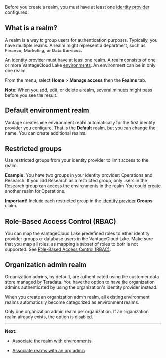 Before you create a realm, you must have at least one [identity provider](whf1680184025148.md) configured.

## What is a realm?


A realm is a way to group users for authentication purposes. Typically, you have multiple realms. A realm might represent a department, such as Finance, Marketing, or Data Services.

An identity provider must have at least one realm. A realm consists of one or more VantageCloud Lake [environments](sbt1640280496980.md). An environment can be in only one realm.

From the menu, select **Home** > **Manage access** then the **Realms** tab.

**Note**: When you add, edit, or delete a realm, several minutes might pass before you see the result.

## Default environment realm


Vantage creates one environment realm automatically for the first identity provider you configure. That is the **Default** realm, but you can change the name. You can create additional realms.

## Restricted groups


Use restricted groups from your identity provider to limit access to the realm.

**Example:** You have two groups in your identity provider: Operations and Research. If you add Research as a restricted group, only users in the Research group can access the environments in the realm. You could create another realm for Operations.

**Important!** Include each restricted group in the [identity provider](whf1680184025148.md) **Groups** claim.

## Role-Based Access Control (RBAC)


You can map the VantageCloud Lake predefined roles to either identity provider groups or database users in the VantageCloud Lake. Make sure that you map all roles, as mapping a subset of roles to both is not supported. See [Role-Based Access Control (RBAC)](https://docs.teradata.com/access/sources/dita/topic?dita:topicPath=jzo1722836167532.dita&utm_source=console&utm_medium=iph).

## Organization admin realm


Organization admins, by default, are authenticated using the customer data store managed by Teradata. You have the option to have the organization admins authenticated by using the organization's identity provider instead.

When you create an organization admin realm, all existing environment realms automatically become categorized as environment realms.

Only one organization admin realm per organization. If an organization realm already exists, the option is disabled.

---

**Next:**

-   [Associate the realm with environments](jbj1680184191443.md)


-   [Associate realms with an org admin](nfu1744756750773.md)


